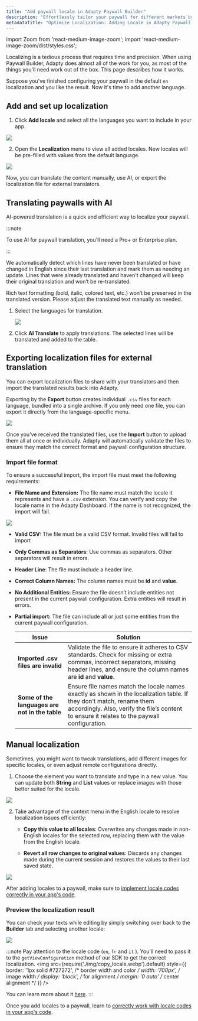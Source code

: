 ```yaml
---
title: "Add paywall locale in Adapty Paywall Builder"
description: "Effortlessly tailor your paywall for different markets by integrating locales within Adapty Paywall Builder. Learn how to enhance global reach and cater to specific regional needs"
metadataTitle: "Optimize Localization: Adding Locale in Adapty Paywall Builder"
---
```


import Zoom from 'react-medium-image-zoom';
import 'react-medium-image-zoom/dist/styles.css';

Localizing is a tedious process that requires time and precision. When using Paywall Builder, Adapty does almost all of the work for you, as most of the things you'll need work out of the box. This page describes how it works.

Suppose you've finished configuring your paywall in the default `en` localization and you like the result. Now it's time to add another language.

## Add and set up localization

1. Click **Add locale** and select all the languages you want to include in your app.



<Zoom>
  <img src={require('./img/add-PB-locale.webp').default}
  style={{
    border: '1px solid #727272', /* border width and color */
    width: '700px', /* image width */
    display: 'block', /* for alignment */
    margin: '0 auto' /* center alignment */
  }}
/>
</Zoom>

2. Open the **Localization** menu to view all added locales. New locales will be pre-filled with values from the default language.

<Zoom>
  <img src={require('./img/localization.webp').default}
  style={{
    border: '1px solid #727272', /* border width and color */
    width: '700px', /* image width */
    display: 'block', /* for alignment */
    margin: '0 auto' /* center alignment */
  }}
/>
</Zoom>

Now, you can translate the content manually, use AI, or export the localization file for external translators.

## Translating paywalls with AI

AI-powered translation is a quick and efficient way to localize your paywall.

:::note

To use AI for paywall translation, you’ll need a Pro+ or Enterprise plan.

:::

We automatically detect which lines have never been translated or have changed in English since their last translation and mark them as needing an update. Lines that were already translated and haven't changed will keep their original translation and won’t be re-translated.

Rich text formatting (bold, italic, colored text, etc.) won’t be preserved in the translated version. Please adjust the translated text manually as needed.

1. Select the languages for translation.

   <Zoom>
     <img src={require('./img/localization-table-language-PB.webp').default}
     style={{
       border: '1px solid #727272', /* border width and color */
       width: '700px', /* image width */
       display: 'block', /* for alignment */
       margin: '0 auto' /* center alignment */
     }}
   />
   </Zoom>

2. Click **AI Translate** to apply translations. The selected lines will be translated and added to the table.

## Exporting localization files for external translation

You can export localization files to share with your translators and then import the translated results back into Adapty.

Exporting by the **Export** button creates individual `.csv` files for each language, bundled into a single archive. If you only need one file, you can export it directly from the language-specific menu.

<Zoom>
  <img src={require('./img/localization-single-export-pb.webp').default}
  style={{
    border: '1px solid #727272', /* border width and color */
    width: '700px', /* image width */
    display: 'block', /* for alignment */
    margin: '0 auto' /* center alignment */
  }}
/>
</Zoom>

Once you’ve received the translated files, use the **Import** button to upload them all at once or individually. Adapty will automatically validate the files to ensure they match the correct format and paywall configuration structure.

### Import file format

To ensure a successful import, the import file must meet the following requirements:

- **File Name and Extension:**
  The file name must match the locale it represents and have a `.csv` extension. You can verify and copy the locale name in the Adapty Dashboard. If the name is not recognized, the import will fail.

<Zoom>
  <img src={require('./img/copy_locale.webp').default}
  style={{
    border: '1px solid #727272', /* border width and color */
    width: '700px', /* image width */
    display: 'block', /* for alignment */
    margin: '0 auto' /* center alignment */
  }}
/>
</Zoom>

- **Valid CSV:**
  The file must be a valid CSV format. Invalid files will fail to import

- **Only Commas as Separators**:
  Use commas as separators. Other separators will result in errors.

- **Header Line**:
  The file must include a header line.

- **Correct Column Names:**
  The column names must be **id** and **value**.

- **No Additional Entities:**
  Ensure the file doesn’t include entities not present in the current paywall configuration. Extra entities will result in errors.

- **Partial import:**
  The file can include all or just some entities from the current paywall configuration.

  | **Issue**                                      | **Solution**                                                 |
  | ---------------------------------------------- | ------------------------------------------------------------ |
  | **Imported .csv files are invalid**            | Validate the file to ensure it adheres to CSV standards. Check for missing or extra commas, incorrect separators, missing header lines, and ensure the column names are **id** and **value**. |
  | **Some of the languages are not in the table** | Ensure file names match the locale names exactly as shown in the localization table. If they don’t match, rename them accordingly. Also, verify the file’s content to ensure it relates to the paywall configuration. |

## Manual localization

Sometimes, you might want to tweak translations, add different images for specific locales, or even adjust remote configurations directly.

1. Choose the element you want to translate and type in a new value. You can update both **String** and **List** values or replace images with those better suited for the locale.



<Zoom>
  <img src={require('./img/pb_localization.webp').default}
  style={{
    border: '1px solid #727272', /* border width and color */
    width: '700px', /* image width */
    display: 'block', /* for alignment */
    margin: '0 auto' /* center alignment */
  }}
/>
</Zoom>



2. Take advantage of the context menu in the English locale to resolve localization issues efficiently:

   - **Copy this value to all locales**: Overwrites any changes made in non-English locales for the selected row, replacing them with the value from the English locale.

   - **Revert all row changes to original values**: Discards any changes made during the current session and restores the values to their last saved state.

<Zoom>
  <img src={require('./img/locale_options.webp').default}
  style={{
    border: '1px solid #727272', /* border width and color */
    width: '700px', /* image width */
    display: 'block', /* for alignment */
    margin: '0 auto' /* center alignment */
  }}
/>
</Zoom>

After adding locales to a paywall, make sure to [implement locale codes correctly in your app's code](localizations-and-locale-codes).

### Preview the localization result

You can check your texts while editing by simply switching over back to the **Builder** tab and selecting another locale:

<Zoom>
  <img src={require('./img/choose_localization.webp').default}
  style={{
    border: '1px solid #727272', /* border width and color */
    width: '700px', /* image width */
    display: 'block', /* for alignment */
    margin: '0 auto' /* center alignment */
  }}
/>
</Zoom>

:::note
Pay attention to the locale code (`en`, `fr` and `it` ). You'll need to pass it to the `getViewConfiguration` method of our SDK to get the correct localization.
<Zoom>
  <img src={require('./img/copy_locale.webp').default}
  style={{
    border: '1px solid #727272', /* border width and color */
    width: '700px', /* image width */
    display: 'block', /* for alignment */
    margin: '0 auto' /* center alignment */
  }}
/>
</Zoom>

You can learn more about it [here](get-pb-paywalls).
:::



Once you add locales to a paywall, learn to [correctly work with locale codes in your app's code](localizations-and-locale-codes).